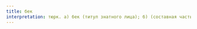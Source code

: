 ```yaml
---
title: бек
interpretation: тюрк. а) бек (титул знатного лица); б) (составная часть имен собственных мужских): Халдарбек; в) (присоединяется к мужским именам, придавая оттенок уважения): Равшан бек; г) ср. берк «закрытый, запертый»; д)«наблюдатель; дозорный»
---
```

